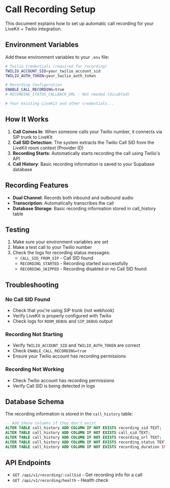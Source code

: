 # Call Recording Setup

This document explains how to set up automatic call recording for your LiveKit + Twilio integration.

## Environment Variables

Add these environment variables to your `.env` file:

```bash
# Twilio Credentials (required for recording)
TWILIO_ACCOUNT_SID=your_twilio_account_sid
TWILIO_AUTH_TOKEN=your_twilio_auth_token

# Recording Configuration
ENABLE_CALL_RECORDING=true
# RECORDING_STATUS_CALLBACK_URL - Not needed (disabled)

# Your existing LiveKit and other credentials...
```

## How It Works

1. **Call Comes In**: When someone calls your Twilio number, it connects via SIP trunk to LiveKit
2. **Call SID Detection**: The system extracts the Twilio Call SID from the LiveKit room context (Provider ID)
3. **Recording Starts**: Automatically starts recording the call using Twilio's API
4. **Call History**: Basic recording information is saved to your Supabase database

## Recording Features

- **Dual Channel**: Records both inbound and outbound audio
- **Transcription**: Automatically transcribes the call
- **Database Storage**: Basic recording information stored in call_history table

## Testing

1. Make sure your environment variables are set
2. Make a test call to your Twilio number
3. Check the logs for recording status messages:
   - `CALL_SID_FROM_SIP` - Call SID found
   - `RECORDING_STARTED` - Recording started successfully
   - `RECORDING_SKIPPED` - Recording disabled or no Call SID found

## Troubleshooting

### No Call SID Found
- Check that you're using SIP trunk (not webhook)
- Verify LiveKit is properly configured with Twilio
- Check logs for `ROOM_DEBUG` and `SIP_DEBUG` output

### Recording Not Starting
- Verify `TWILIO_ACCOUNT_SID` and `TWILIO_AUTH_TOKEN` are correct
- Check `ENABLE_CALL_RECORDING=true`
- Ensure your Twilio account has recording permissions

### Recording Not Working
- Check Twilio account has recording permissions
- Verify Call SID is being detected in logs

## Database Schema

The recording information is stored in the `call_history` table:

```sql
-- Add these columns if they don't exist
ALTER TABLE call_history ADD COLUMN IF NOT EXISTS recording_sid TEXT;
ALTER TABLE call_history ADD COLUMN IF NOT EXISTS call_sid TEXT;
ALTER TABLE call_history ADD COLUMN IF NOT EXISTS recording_url TEXT;
ALTER TABLE call_history ADD COLUMN IF NOT EXISTS recording_status TEXT;
ALTER TABLE call_history ADD COLUMN IF NOT EXISTS recording_duration INTEGER;
```

## API Endpoints

- `GET /api/v1/recording/:callSid` - Get recording info for a call
- `GET /api/v1/recording/health` - Health check
